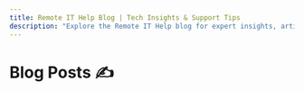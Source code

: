 ```yaml
---
title: Remote IT Help Blog | Tech Insights & Support Tips
description: "Explore the Remote IT Help blog for expert insights, articles, and troubleshooting tips on macOS, iOS, DNS, email security, DMARC, and cybersecurity best practices."
---
```


# Blog Posts ✍️

<!-- Posts are generated by Zola -->
